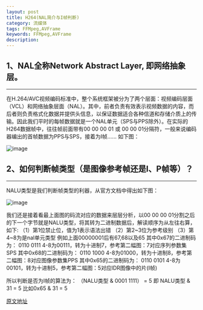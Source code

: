 ```yaml
---
layout: post
title: H264(NAL简介与I帧判断)
category: 流媒体
tags: FFMpeg,AVFrame
keywords: FFMpeg,AVFrame
description:
---
```


##	1、NAL全称Network Abstract Layer, 即网络抽象层。
---

在H.264/AVC视频编码标准中，整个系统框架被分为了两个层面：视频编码层面（VCL）和网络抽象层面（NAL）。其中，前者负责有效表示视频数据的内容，而后者则负责格式化数据并提供头信息，以保证数据适合各种信道和存储介质上的传输。因此我们平时的每帧数据就是一个NAL单元（SPS与PPS除外）。在实际的H264数据帧中，往往帧前面带有00 00 00 01 或 00 00 01分隔符，一般来说编码器编出的首帧数据为PPS与SPS，接着为I帧……
如下图：
         
![image](../../../upload/1357198338_9050.png)

##	2、如何判断帧类型（是图像参考帧还是I、P帧等）？
---

NALU类型是我们判断帧类型的利器，从官方文档中得出如下图：
     
![image](../../../upload/1357202873_9191.png)

我们还是接着看最上面图的码流对应的数据来层层分析，以00 00 00 01分割之后的下一个字节就是NALU类型，将其转为二进制数据后，解读顺序为从左往右算，如下:
（1）第1位禁止位，值为1表示语法出错
（2）第2~3位为参考级别
（3）第4~8为是nal单元类型
例如上面00000001后有67,68以及65
其中0x67的二进制码为：
0110 0111
4-8为00111，转为十进制7，参考第二幅图：7对应序列参数集SPS
其中0x68的二进制码为：
0110 1000
4-8为01000，转为十进制8，参考第二幅图：8对应图像参数集PPS
其中0x65的二进制码为：
0110 0101
4-8为00101，转为十进制5，参考第二幅图：5对应IDR图像中的片(I帧)

所以判断是否为I帧的算法为： （NALU类型  & 0001  1111） = 5   即   NALU类型  & 31 = 5
比如0x65 & 31 = 5

[原文地址](http://blog.csdn.net/jefry_xdz/article/details/8461343)